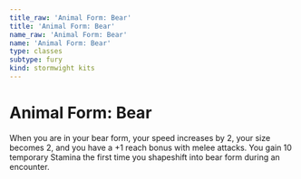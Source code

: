 ```yaml
---
title_raw: 'Animal Form: Bear'
title: 'Animal Form: Bear'
name_raw: 'Animal Form: Bear'
name: 'Animal Form: Bear'
type: classes
subtype: fury
kind: stormwight kits
---
```


# Animal Form: Bear

When you are in your bear form, your speed increases by 2, your size becomes 2, and you have a +1 reach bonus with melee attacks. You gain 10 temporary Stamina the first time you shapeshift into bear form during an encounter.
